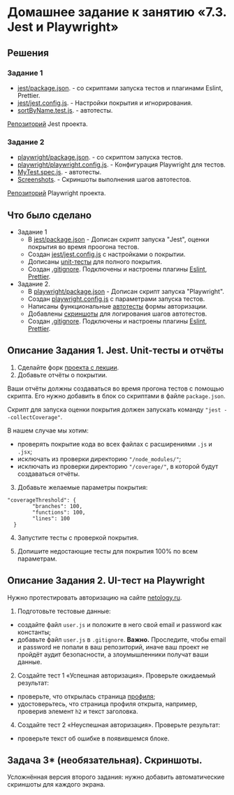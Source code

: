 # Домашнее задание к занятию «7.3. Jest и Playwright»

## Решения
### Задание 1
* <a href="https://github.com/Nephedov/jsaqa-code-Nephedov93/blob/main/7.3/jest/package.json">jest/package.json</a>. - со скриптами запуска тестов и плагинами Eslint, Prettier.
* <a href="https://github.com/Nephedov/jsaqa-code-Nephedov93/blob/main/7.3/jest/jest.config.js">jest/jest.config.js</a>. - Настройки покрытия и игнорирования.
* <a href="https://github.com/Nephedov/jsaqa-code-Nephedov93/blob/main/7.3/jest/test/unit/sortByName.test.js">sortByName.test.js</a>. - автотесты.

<a href="https://github.com/Nephedov/jsaqa-code-Nephedov93/tree/main/7.3/jest">Репозиторий</a> Jest проекта.

### Задание 2
* <a href="https://github.com/Nephedov/jsaqa-code-Nephedov93/blob/main/7.3/playwright/package.json">playwright/package.json</a>. - со скриптом запуска тестов.
* <a href="https://github.com/Nephedov/jsaqa-code-Nephedov93/blob/main/7.3/playwright/playwright.config.js">playwright/playwright.config.js</a>. - Конфигурация Playwright для тестов.
* <a href="https://github.com/Nephedov/jsaqa-code-Nephedov93/blob/main/7.3/playwright/tests/MyTest.spec.js">MyTest.spec.js</a>. - автотесты.
* <a href="https://github.com/netology-code/jsaqa-code/issues/3">Screenshots</a>. - Скриншоты выполнения шагов автотестов.

<a href="https://github.com/Nephedov/jsaqa-code-Nephedov93/tree/main/7.3/playwright">Репозиторий</a> Playwright проекта.

## Что было сделано
* Задание 1
  * В <a href="https://github.com/Nephedov/jsaqa-code-Nephedov93/blob/main/7.3/jest/package.json">jest/package.json</a> - Дописан скрипт запуска "Jest", оценки покрытия во время проогона тестов.
  * Создан <a href="https://github.com/Nephedov/jsaqa-code-Nephedov93/blob/main/7.3/jest/jest.config.js">jest/jest.config.js</a> c настройками о покрытии.
  * Дописаны <a href="https://github.com/Nephedov/jsaqa-code-Nephedov93/blob/main/7.3/jest/test/unit/sortByName.test.js">unit-тесты</a> для полного покрытия.
  * Создан <a href="https://github.com/Nephedov/jsaqa-code-Nephedov93/blob/main/7.3/jest/.gitignore">.gitignore</a>. Подключены и настроены плагины
    <a href="https://github.com/Nephedov/jsaqa-code-Nephedov93/blob/main/7.3/jest/.eslint.json">Eslint</a>,
    <a href="https://github.com/Nephedov/jsaqa-code-Nephedov93/blob/main/7.3/jest/.prettier%2Cjson">Prettier</a>.
* Задание 2.
  * В <a href="https://github.com/Nephedov/jsaqa-code-Nephedov93/blob/main/7.3/playwright/package.json">playwright/package.json</a> - Дописан скрипт запуска "Playwright".
  * Создан <a href="https://github.com/Nephedov/jsaqa-code-Nephedov93/blob/main/7.3/playwright/playwright.config.js">playwright.config.js</a> c параметрами запуска тестов.
  * Написаны функциональные <a href="https://github.com/Nephedov/jsaqa-code-Nephedov93/blob/main/7.3/playwright/tests/MyTest.spec.js">автотесты</a> формы авторизации.
  * Добавлены <a href="https://github.com/netology-code/jsaqa-code/issues/3">скриншоты</a> для логирования шагов автотестов.
  * Создан <a href="https://github.com/Nephedov/jsaqa-code-Nephedov93/blob/main/7.3/playwright/.gitignore">.gitignore</a>. Подключены и настроены плагины
    <a href="https://github.com/Nephedov/jsaqa-code-Nephedov93/blob/main/7.3/playwright/.eslint.json">Eslint</a>,
    <a href="https://github.com/Nephedov/jsaqa-code-Nephedov93/blob/main/7.3/playwright/.prettier.json">Prettier</a>.

## Описание Задания 1. Jest. Unit-тесты и отчёты

1. Сделайте форк [проекта с лекции](https://github.com/netology-code/jsaqa-code/tree/main/7.3/jest).
2. Добавьте отчёты о покрытии.

Ваши отчёты должны создаваться во время прогона тестов с помощью скрипта. Его нужно добавить в блок со скриптами в файле `package.json`.
    
Скрипт для запуска оценки покрытия должен запускать команду `"jest --collectCoverage"`.

В нашем случае мы хотим:

- проверять покрытие кода во всех файлах с расширениями `.js` и `.jsx`;
- исключать из проверки директорию `"/node_modules/"`;
- исключать из проверки директорию `"/coverage/"`, в которой будут создаваться отчёты.

3. Добавьте желаемые параметры покрытия:
```
"coverageThreshold": {
        "branches": 100,
        "functions": 100,
        "lines": 100
  }
```

4. Запустите тесты с проверкой покрытия.

5. Допишите недостающие тесты для покрытия 100% по всем параметрам.


## Описание Задания 2. UI-тест на Playwright

Нужно протестировать авторизацию на сайте [netology.ru](https://netology.ru/).

1. Подготовьте тестовые данные:

- создайте файл `user.js` и положите в него свой email и password как константы;
- добавьте файл `user.js` в `.gitignore`. 
**Важно.** Проследите, чтобы email и password не попали в ваш репозиторий, иначе ваш проект не пройдёт аудит безопасности, а злоумышленники получат ваши данные.

2. Создайте тест 1 «Успешная авторизация».
Проверьте ожидаемый результат:
- проверьте, что открылась страница [профиля](https://netology.ru/profile);
- удостоверьтесь, что страница профиля открыта, например, проверив элемент `h2` и текст заголовка.

4. Создайте тест 2 «Неуспешная авторизация».
Проверьте результат:
- проверьте текст об ошибке в появившемся блоке.



## Задача 3* (необязательная). Скриншоты.

Усложнённая версия второго задания: нужно добавить автоматические скриншоты для каждого экрана.
